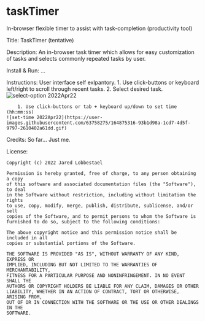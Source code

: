 # taskTimer
In-browser flexible timer to assist with task-completion (productivity tool)

Title: TaskTimer (tentative)

Description:
    An in-browser task timer which allows for easy customization of tasks
    and selects commonly repeated tasks by user. 

Install & Run:
    ...

Instructions:
    User interface self exlpantory. 
        1. Use click-buttons or keyboard left/right to scroll through recent tasks.
        2. Select desired task.
    ![select-option 2022Apr22](https://user-images.githubusercontent.com/63758275/164874957-d06c85da-6773-4fc5-bf24-6c63ac25a21d.gif)
    
        1. Use click-buttons or tab + keyboard up/down to set time (hh:mm:ss)
    ![set-time 2022Apr22](https://user-images.githubusercontent.com/63758275/164875316-93b1d98a-1cd7-4d5f-9797-2610402a61dd.gif)

Credits:
    So far... Just me.

License:

    Copyright (c) 2022 Jared Lobbestael

    Permission is hereby granted, free of charge, to any person obtaining a copy
    of this software and associated documentation files (the "Software"), to deal
    in the Software without restriction, including without limitation the rights
    to use, copy, modify, merge, publish, distribute, sublicense, and/or sell
    copies of the Software, and to permit persons to whom the Software is
    furnished to do so, subject to the following conditions:

    The above copyright notice and this permission notice shall be included in all
    copies or substantial portions of the Software.

    THE SOFTWARE IS PROVIDED "AS IS", WITHOUT WARRANTY OF ANY KIND, EXPRESS OR
    IMPLIED, INCLUDING BUT NOT LIMITED TO THE WARRANTIES OF MERCHANTABILITY,
    FITNESS FOR A PARTICULAR PURPOSE AND NONINFRINGEMENT. IN NO EVENT SHALL THE
    AUTHORS OR COPYRIGHT HOLDERS BE LIABLE FOR ANY CLAIM, DAMAGES OR OTHER
    LIABILITY, WHETHER IN AN ACTION OF CONTRACT, TORT OR OTHERWISE, ARISING FROM,
    OUT OF OR IN CONNECTION WITH THE SOFTWARE OR THE USE OR OTHER DEALINGS IN THE
    SOFTWARE.
